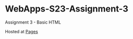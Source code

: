 # WebApps-S23-Assignment-3
Assignment 3 - Basic HTML

Hosted at [Pages](https://44-563-web-apps-s23.github.io/44563-webapps-assignment-3-SaiGreeshmaAnumolu/)
